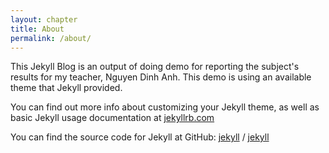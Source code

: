 ```yaml
---
layout: chapter
title: About
permalink: /about/
---
```


This Jekyll Blog is an output of doing demo for reporting the subject's results for my teacher, Nguyen Dinh Anh. 
This demo is using an available theme that Jekyll provided.

You can find out more info about customizing your Jekyll theme, as well as basic Jekyll usage documentation at [jekyllrb.com](https://jekyllrb.com/)

You can find the source code for Jekyll at GitHub:
[jekyll][jekyll-organization] /
[jekyll](https://github.com/jekyll/jekyll)

[jekyll-organization]: https://github.com/jekyll

